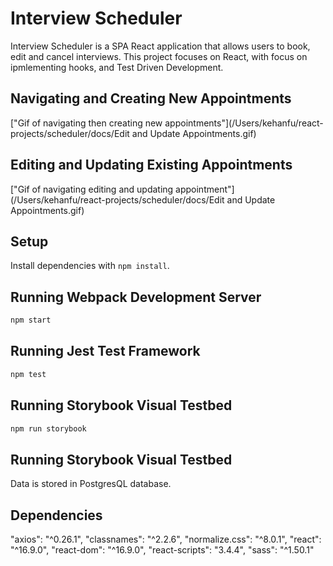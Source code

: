 # Interview Scheduler

Interview Scheduler is a SPA React application that allows users to book, edit and cancel interviews. This project focuses on React, with focus on ipmlementing hooks, and Test Driven Development.

## Navigating and Creating New Appointments
["Gif of navigating then creating new appointments"](/Users/kehanfu/react-projects/scheduler/docs/Edit and Update Appointments.gif)

## Editing and Updating Existing Appointments
["Gif of navigating editing and updating appointment"](/Users/kehanfu/react-projects/scheduler/docs/Edit and Update Appointments.gif)


## Setup

Install dependencies with `npm install`.

## Running Webpack Development Server

```sh
npm start
```

## Running Jest Test Framework

```sh
npm test
```

## Running Storybook Visual Testbed

```sh
npm run storybook
```

## Running Storybook Visual Testbed
Data is stored in PostgresQL database. 

## Dependencies
"axios": "^0.26.1",
"classnames": "^2.2.6",
"normalize.css": "^8.0.1",
"react": "^16.9.0",
"react-dom": "^16.9.0",
"react-scripts": "3.4.4",
"sass": "^1.50.1"